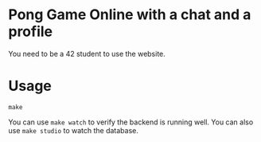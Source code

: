 # Pong Game Online with a chat and a profile

You need to be a 42 student to use the website.

# Usage

```make``` 

You can use ```make watch``` to verify the backend is running well. You can also use ```make studio``` to watch the database.


